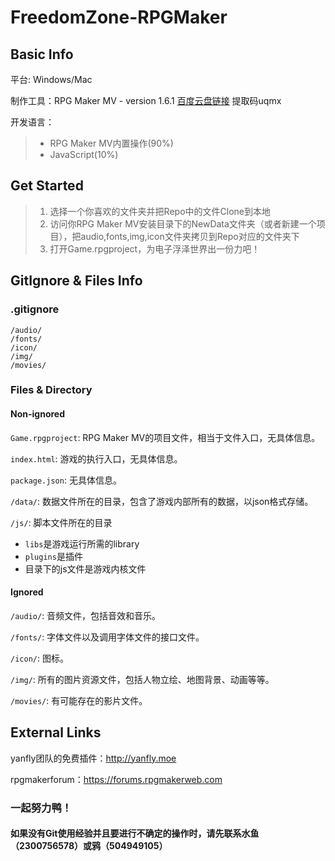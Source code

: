 # FreedomZone-RPGMaker

## Basic Info

平台: Windows/Mac

制作工具：RPG Maker MV - version 1.6.1 [百度云盘链接](https://pan.baidu.com/s/1jvPU2yPRNP6CAVad_foYZA) 提取码uqmx

开发语言：

> * RPG Maker MV内置操作(90%)
> * JavaScript(10%)

## Get Started

> 1. 选择一个你喜欢的文件夹并把Repo中的文件Clone到本地
> 2. 访问你RPG Maker MV安装目录下的NewData文件夹（或者新建一个项目），把audio,fonts,img,icon文件夹拷贝到Repo对应的文件夹下
> 3. 打开Game.rpgproject，为电子浮泽世界出一份力吧！


## GitIgnore & Files Info

### .gitignore

```
/audio/
/fonts/
/icon/
/img/
/movies/
```

### Files & Directory

#### Non-ignored

`Game.rpgproject`: RPG Maker MV的项目文件，相当于文件入口，无具体信息。

`index.html`: 游戏的执行入口，无具体信息。

`package.json`: 无具体信息。

`/data/`: 数据文件所在的目录，包含了游戏内部所有的数据，以json格式存储。

`/js/`: 脚本文件所在的目录
- `libs`是游戏运行所需的library
- `plugins`是插件
- 目录下的js文件是游戏内核文件

#### Ignored

`/audio/`: 音频文件，包括音效和音乐。

`/fonts/`: 字体文件以及调用字体文件的接口文件。

`/icon/`: 图标。

`/img/`: 所有的图片资源文件，包括人物立绘、地图背景、动画等等。

`/movies/`: 有可能存在的影片文件。


## External Links

yanfly团队的免费插件：http://yanfly.moe

rpgmakerforum：https://forums.rpgmakerweb.com

### 一起努力鸭！

#### 如果没有Git使用经验并且要进行不确定的操作时，请先联系水鱼（2300756578）或鸦（504949105）
